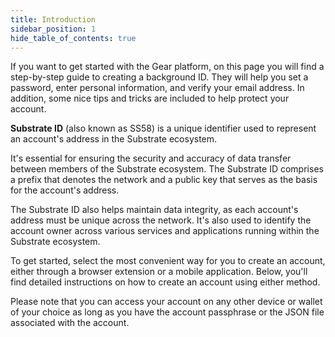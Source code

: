 ```yaml
---
title: Introduction
sidebar_position: 1
hide_table_of_contents: true
---
```


If you want to get started with the Gear platform, on this page you will find a step-by-step guide to creating a background ID. They will help you set a password, enter personal information, and verify your email address. In addition, some nice tips and tricks are included to help protect your account.

**Substrate ID** (also known as SS58) is a unique identifier used to represent an account's address in the Substrate ecosystem.

It's essential for ensuring the security and accuracy of data transfer between members of the Substrate ecosystem. The Substrate ID comprises a prefix that denotes the network and a public key that serves as the basis for the account's address.

The Substrate ID also helps maintain data integrity, as each account's address must be unique across the network. It's also used to identify the account owner across various services and applications running within the Substrate ecosystem.

To get started, select the most convenient way for you to create an account, either through a browser extension or a mobile application. Below, you'll find detailed instructions on how to create an account using either method.

Please note that you can access your account on any other device or wallet of your choice as long as you have the account passphrase or the JSON file associated with the account.

